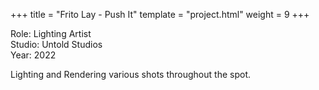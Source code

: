 +++
title = "Frito Lay - Push It"
template = "project.html"
weight = 9
+++

Role: Lighting Artist  
Studio: Untold Studios  
Year: 2022  

Lighting and Rendering various shots throughout the spot.
